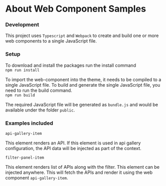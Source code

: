 # About Web Component Samples


### Development 
This project uses `Typescript` and `Webpack` to create and build one or more web components to a single JavaScript file.
 

### Setup

To download and install the packages run the install command <br>
`npm run install` 


To import the web-component into the theme, it needs to be compiled to a single JavaScript file. 
To build and generate the single JavaScript file, you need to run the build command. <br>
 `npm run build` 


The required JavaScript file will be generated as `bundle.js` and would be available under the folder `public`.

### Examples included

`api-gallery-item` 

This element renders an API. If this element is used in api gallery configuration,
the API data will be injected as part of the context.

`filter-panel-item` 

This element renders list of APIs along with the filter. This element can be injected anywhere. This will fetch the APIs  and render it using the web component `api-gallery-item`. 

